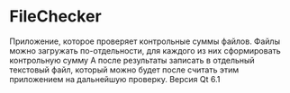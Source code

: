 # FileChecker
Приложение, которое проверяет контрольные суммы файлов. 
Файлы можно загружать по-отдельности, для каждого из них сформировать контрольную сумму 
А после результаты записать в отдельный текстовый файл, который можно будет после считать этим приложением на дальнейшую проверку.
Версия Qt 6.1
